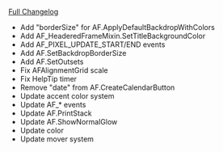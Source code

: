[Full Changelog](https://github.com/enderneko/AbstractWidgets/compare/r10...da1a4a59a2e1a4b0780e5a57444c989aeb8b2007)

- Add "borderSize" for AF.ApplyDefaultBackdropWithColors
- Add AF_HeaderedFrameMixin.SetTitleBackgroundColor
- Add AF_PIXEL_UPDATE_START/END events
- Add AF.SetBackdropBorderSize
- Add AF.SetOutsets
- Fix AFAlignmentGrid scale
- Fix HelpTip timer
- Remove "date" from AF.CreateCalendarButton
- Update accent color system
- Update AF_* events
- Update AF.PrintStack
- Update AF.ShowNormalGlow
- Update color
- Update mover system
